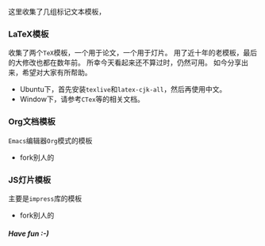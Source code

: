 这里收集了几组标记文本模板，

### LaTeX模板
收集了两个`TeX`模板，一个用于论文，一个用于灯片。
用了近十年的老模板，最后的大修改也都在数年前。
所幸今天看起来还不算过时，仍然可用。
如今分享出来，希望对大家有所帮助。

- Ubuntu下，首先安装`texlive`和`latex-cjk-all`，然后再使用中文。
- Window下，请参考`CTex`等的相关文档。

### Org文档模板
`Emacs`编辑器`Org`模式的模板
- fork别人的

### JS灯片模板
主要是`impress`库的模板
- fork别人的

##### Have fun :-)

